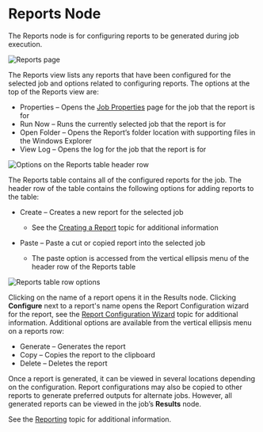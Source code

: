 # Reports Node

The Reports node is for configuring reports to be generated during job execution.

![Reports page](/img/versioned_docs/enterpriseauditor_11.6/enterpriseauditor/admin/report/reports.webp)

The Reports view lists any reports that have been configured for the selected job and options
related to configuring reports. The options at the top of the Reports view are:

- Properties – Opens the
  [Job Properties](/docs/accessanalyzer/11.6/enterpriseauditor/admin/jobs/job/properties/overview.md)
  page for the job that the report is for
- Run Now – Runs the currently selected job that the report is for
- Open Folder – Opens the Report’s folder location with supporting files in the Windows Explorer
- View Log – Opens the log for the job that the report is for

![Options on the Reports table header row](/img/versioned_docs/enterpriseauditor_11.6/enterpriseauditor/admin/jobs/job/configure/reportstableheaderoptions.webp)

The Reports table contains all of the configured reports for the job. The header row of the table
contains the following options for adding reports to the table:

- Create – Creates a new report for the selected job

    - See the
      [Creating a Report](/docs/accessanalyzer/11.6/enterpriseauditor/admin/report/create.md)
      topic for additional information

- Paste – Paste a cut or copied report into the selected job

    - The paste option is accessed from the vertical ellipsis menu of the header row of the Reports
      table

![Reports table row options](/img/versioned_docs/enterpriseauditor_11.6/enterpriseauditor/admin/jobs/job/configure/reportstablerowoptions.webp)

Clicking on the name of a report opens it in the Results node. Clicking **Configure** next to a
report's name opens the Report Configuration wizard for the report, see the
[Report Configuration Wizard](/docs/accessanalyzer/11.6/enterpriseauditor/admin/report/wizard/overview.md)
topic for additional information. Additional options are available from the vertical ellipsis menu
on a reports row:

- Generate – Generates the report
- Copy – Copies the report to the clipboard
- Delete – Deletes the report

Once a report is generated, it can be viewed in several locations depending on the configuration.
Report configurations may also be copied to other reports to generate preferred outputs for
alternate jobs. However, all generated reports can be viewed in the job’s **Results** node.

See the
[Reporting](/docs/accessanalyzer/11.6/enterpriseauditor/admin/report/overview.md) topic
for additional information.

